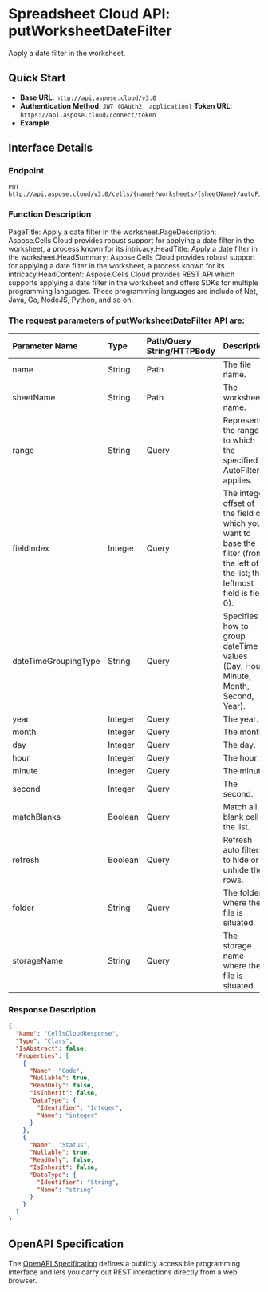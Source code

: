 # **Spreadsheet Cloud API: putWorksheetDateFilter**

Apply a date filter in the worksheet. 

## **Quick Start**

- **Base URL**: `http://api.aspose.cloud/v3.0`
- **Authentication Method**: `JWT (OAuth2, application)`  **Token URL**: `https://api.aspose.cloud/connect/token`
- **Example** 
<script src="https://gist.github.com/aspose-cells-cloud-gists/8a5b324fdf3e574dbd747c1a1e24b05d.js?file=Example30_PutWorksheetDateFilter.cs"></script>

## **Interface Details**

### **Endpoint** 

```
PUT http://api.aspose.cloud/v3.0/cells/{name}/worksheets/{sheetName}/autoFilter/dateFilter
```

### **Function Description**
PageTitle:  Apply a date filter in the worksheet.PageDescription: Aspose.Cells Cloud provides robust support for applying a date filter in the worksheet, a process known for its intricacy.HeadTitle: Apply a date filter in the worksheet.HeadSummary: Aspose.Cells Cloud provides robust support for applying a date filter in the worksheet, a process known for its intricacy.HeadContent: Aspose.Cells Cloud provides REST API which supports applying a date filter in the worksheet and offers SDKs for multiple programming languages. These programming languages are include of Net, Java, Go, NodeJS, Python, and so on.

### The request parameters of **putWorksheetDateFilter** API are: 

| Parameter Name | Type | Path/Query String/HTTPBody | Description | 
| :- | :- | :- |:- | 
|name|String|Path|The file name.|
|sheetName|String|Path|The worksheet name.|
|range|String|Query|Represents the range to which the specified AutoFilter applies.|
|fieldIndex|Integer|Query|The integer offset of the field on which you want to base the filter (from the left of the list; the leftmost field is field 0).|
|dateTimeGroupingType|String|Query|Specifies how to group dateTime values (Day, Hour, Minute, Month, Second, Year).|
|year|Integer|Query|The year.|
|month|Integer|Query|The month.|
|day|Integer|Query|The day.|
|hour|Integer|Query|The hour.|
|minute|Integer|Query|The minute.|
|second|Integer|Query|The second.|
|matchBlanks|Boolean|Query|Match all blank cell in the list.|
|refresh|Boolean|Query|Refresh auto filters to hide or unhide the rows.|
|folder|String|Query|The folder where the file is situated.|
|storageName|String|Query|The storage name where the file is situated.|


### **Response Description**
```json
{
  "Name": "CellsCloudResponse",
  "Type": "Class",
  "IsAbstract": false,
  "Properties": [
    {
      "Name": "Code",
      "Nullable": true,
      "ReadOnly": false,
      "IsInherit": false,
      "DataType": {
        "Identifier": "Integer",
        "Name": "integer"
      }
    },
    {
      "Name": "Status",
      "Nullable": true,
      "ReadOnly": false,
      "IsInherit": false,
      "DataType": {
        "Identifier": "String",
        "Name": "string"
      }
    }
  ]
}
```

## OpenAPI Specification

The [OpenAPI Specification](https://reference.aspose.cloud/cells/#/AutoFilterController/PutWorksheetDateFilter) defines a publicly accessible programming interface and lets you carry out REST interactions directly from a web browser.

